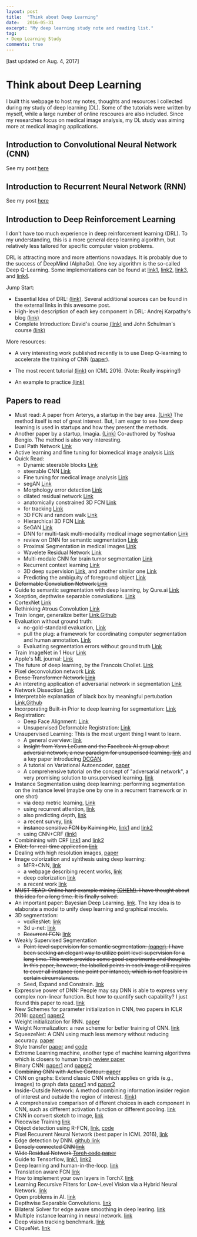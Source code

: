 ```yaml
---
layout: post
title:  "Think about Deep Learning"
date:   2016-05-31
excerpt: "My deep learning study note and reading list."
tag:
- Deep Learning Study
comments: true
---
```

[last updated on Aug. 4, 2017]

# Think about Deep Learning 

I built this webpage to host my notes, thoughts and resources I collected during my study of deep learning (DL). Some of the tutorials were written by myself, while a large number of online rescoures are also included. Since my researches focus on medical image analysis, my DL study was aiming more at medical imaging applications. 

## Introduction to Convolutional Neural Network (CNN)

See my post [here](https://docs.google.com/a/nd.edu/presentation/d/1TMbLXgk1oF8YUJYkX1zXPAmr7L4e24XIuk8Gz370ShM/present?usp=sharing) 

## Introduction to Recurrent Neural Network (RNN)

See my post [here](http://www3.nd.edu/~jchen16/2016-04-26-introduction-to-rnn.html)

## Introduction to Deep Reinforcement Learning 

I don't have too much experience in deep reinforcement learning (DRL). To my understanding, this is a more general deep learning algorithm, but relatively less tailored for specific computer vision problems. 

DRL is attracting more and more attentions nowadays. It is probably due to the success of DeepMind (AlphaGo). One key algorithm is the so-called Deep Q-Learning. Some implementations can be found at [link1](https://github.com/tambetm/DeepMind-Atari-Deep-Q-Learner), [link2](https://github.com/SeanNaren/TorchQLearningExample), [link3](https://github.com/kuz/DeepMind-Atari-Deep-Q-Learner), and [link4](https://github.com/iassael/torch-bootstrapped-dqn).

Jump Start:

* Essential Idea of DRL: [(link)](https://www.nervanasys.com/demystifying-deep-reinforcement-learning/). Several additional sources can be found in the external links in this awesome post.
* High-level description of each key component in DRL: Andrej Karpathy's blog [(link)](http://karpathy.github.io/2016/05/31/rl/)
* Complete Introduction: David's course [(link)](http://www0.cs.ucl.ac.uk/staff/d.silver/web/Teaching.html) and John Schulman's course [(link)](http://rll.berkeley.edu/deeprlcourse/#syllabus) 


More resources: 

* A very interesting work published recently is to use Deep Q-learning to accelerate the training of CNN ([paper](http://arxiv.org/abs/1606.01467)).
 
* The most recent tutorial [(link)](http://icml.cc/2016/tutorials/deep_rl_tutorial.pdf) on ICML 2016. (Note: Really inspiring!)

* An example to practice [(link)](https://jaromiru.com/2016/10/03/lets-make-a-dqn-implementation/)

## Papers to read

* Must read: A paper from Arterys, a startup in the bay area. [(Link)](https://arxiv.org/abs/1704.04296) The method itself is not of great interest. But, I am eager to see how deep learning is used in startups and how they present the methods. 
* Another paper by a startup, Imagia. [(Link)](https://arxiv.org/abs/1702.05174) Co-authored by Yoshua Bengio. The method is also very interesting.  
* Dual Path Network [Link](https://arxiv.org/abs/1707.01629)
* Active learning and fine tuning for biomedical image analysis [Link](http://openaccess.thecvf.com/content_cvpr_2017/papers/Zhou_Fine-Tuning_Convolutional_Neural_CVPR_2017_paper.pdf)
* Quick Read:
	* Dynamic steerable blocks [Link](https://arxiv.org/abs/1706.00598) 
	* steerable CNN [Link](https://arxiv.org/abs/1612.08498)
	* Fine tuning for medical image analysis [Link](https://arxiv.org/abs/1706.00712)
	* segAN [Link](https://arxiv.org/abs/1706.01805)
	* Morphology error detection [Link](https://arxiv.org/abs/1705.10882)
	* dilated residual network [Link](https://arxiv.org/abs/1705.09914)
	* anatomically constrained 3D FCN [Link](https://arxiv.org/abs/1705.08302)
	* for tracking [Link](https://arxiv.org/abs/1705.06368)
	* 3D FCN and random walk [Link](https://arxiv.org/abs/1704.06544)
	* Hierarchical 3D FCN [Link](https://arxiv.org/abs/1704.06382)
	* SeGAN [Link](https://arxiv.org/abs/1703.10239)
	* DNN for multi-task multi-modality medical image segmentation [Link](https://arxiv.org/abs/1704.03379)
	* review on DNN for semantic segmentation [Link](https://arxiv.org/abs/1704.06857)
	* Proximal Segmentation in medical images [Link](https://arxiv.org/abs/1704.06176)
	* Wavelete Residual Network [Link](https://arxiv.org/abs/1707.09938)
	* Multi-modale CNN for brain tumor segmentation [Link](https://arxiv.org/pdf/1706.08124.pdf)
	* Recurrent context learning [Link](https://arxiv.org/pdf/1707.04912.pdf)
	* 3D deep supervision [Link](https://arxiv.org/abs/1607.00582), and another similar one [Link](https://arxiv.org/abs/1706.01148)
	* Predicting the ambiguity of foreground object [Link](https://arxiv.org/pdf/1705.00366.pdf)
* ~~Deformable Convolution Network [Link](https://arxiv.org/abs/1703.06211)~~
* Guide to semantic segmentation with deep learning, by Qure.ai [Link](http://blog.qure.ai/notes/semantic-segmentation-deep-learning-review)
* Xception, depthwise separable convolutions. [Link](https://arxiv.org/abs/1610.02357)
* CortexNet [Link](https://arxiv.org/abs/1706.02735)
* Rethinking Atrous Convolution [Link](https://arxiv.org/abs/1706.05587)
* Train longer, generalize better [Link](https://arxiv.org/abs/1705.08741),[Github](https://github.com/eladhoffer/bigBatch)
* Evaluation without ground truth:
	* no-gold-standard evaluation, [Link](http://medicalimaging.spiedigitallibrary.org/mobile/article.aspx?articleid=2608878)
	* pull the plug: a framework for coordinating computer segmentation and human annotation. [Link](http://www.cv-foundation.org/openaccess/content_cvpr_2016/papers/Gurari_Pull_the_Plug_CVPR_2016_paper.pdf)
	* Evaluating segmentation errors without ground truth [Link](https://pdfs.semanticscholar.org/f470/d0a22585a221aec09c668b7fbd061fc9dc20.pdf) 
* Train ImageNet in 1 Hour [Link](https://research.fb.com/publications/ImageNet1kIn1h/)
* Apple's ML journal: [Link](https://machinelearning.apple.com/2017/07/07/GAN.html)
* The future of deep learning, by the Francois Chollet. [Link](https://blog.keras.io/the-future-of-deep-learning.html)
* Pixel deconvolution network [Link](https://arxiv.org/abs/1705.06820)
* ~~Dense Transformer Network [Link](https://arxiv.org/abs/1705.08881)~~
* An intereting application of adversarial network in segmentation [Link](https://arxiv.org/abs/1704.05712)
* Network Dissection [Link](http://netdissect.csail.mit.edu/final-network-dissection.pdf)
* Interpretable explanation of black box by meaningful pertubation [Link](https://arxiv.org/abs/1704.03296),[Github](https://github.com/jacobgil/pytorch-explain-black-box)
* Incorporating Built-in Prior to deep learning for segmentation: [Link](https://arxiv.org/abs/1706.02189)
* Registration: 
	* Deep Face Alignment: [Link](https://arxiv.org/abs/1706.01789)
	* Unsupervised Deformable Registration: [Link](https://arxiv.org/abs/1704.06065)
* Unsupervised Learning: This is the most urgent thing I want to learn. 
	* A general overview: [link](https://culurciello.github.io//tech/2016/06/10/unsup.html)
	* ~~Insight from Yann LeCunn and the Facebook AI group about adversial network, a new paradigm for unsuperised learning. [link](https://code.facebook.com/posts/1587249151575490/a-path-to-unsupervised-learning-through-adversarial-networks/)~~ and a key paper introducing [DCGAN](http://arxiv.org/abs/1511.06434).  
	* A tutorial on Variational Autoencoder, [paper](http://arxiv.org/abs/1606.05908)
	* A comprehensive tutorial on the concept of "adversarial network", a very promising solution to unsupervised learning. [link](https://ishmaelbelghazi.github.io/ALI/)
* Instance Segmentation using deep learning: performing segmentation on the instance level (maybe one by one in a recurrent framework or in one shot)
	* via deep metric learning, [Link](https://arxiv.org/abs/1703.10277)
	* using recurrent attention, [link](http://arxiv.org/abs/1605.09410)
	* also predicting depth, [link](http://arxiv.org/abs/1604.05096)
	* a recent survey, [link](http://arxiv.org/abs/1602.06541)
	* ~~instance sensitive FCN by Kaiming He~~, [link1](http://arxiv.org/abs/1603.08678) and [link2](http://arxiv.org/abs/1512.04412)
	* using CNN+CRF [(link)](http://www.robots.ox.ac.uk/~tvg/publications/2016/InstanceSegmentation.pdf)
* Combinining with CRF [link1](https://arxiv.org/abs/1412.7062) and [link2](http://arxiv.org/abs/1511.03328)
* ~~ENet: for real-time application [link](https://arxiv.org/abs/1606.02147)~~
* Dealing with high resolution images, [paper](http://arxiv.org/abs/1606.02585v1)
* Image colorization and syhthesis using deep learning:
	* MFR+CNN, [link](http://arxiv.org/pdf/1601.04589v1.pdf)
	* a webpage describing recent works, [link](http://richzhang.github.io/colorization/)
	* deep colorization [link](http://www.cs.cityu.edu.hk/~qiyang/publications/iccv-15.pdf)
	* a recent work [link](http://arxiv.org/pdf/1603.08511.pdf)
* ~~MUST READ: Online hard example mining [(OHEM)](https://arxiv.org/pdf/1604.03540v1.pdf). I have thought about this idea for a long time. It is finally solved.~~ 
* An important paper: Bayesian Deep Learning. [link](http://arxiv.org/pdf/1608.06884.pdf). The key idea is to elaborate a model to unify deep learning and graphical models.
* 3D segmentation:
	* voxResNet: [link](https://arxiv.org/abs/1608.05895)
	* 3d u-net: [link](https://arxiv.org/abs/1606.06650)
	* ~~Recurrent FCN:~~ [link](https://arxiv.org/abs/1608.03974)
* Weakly Supervised Segmentation
	* ~~Point-level supervision for semantic segmentation: [(paper)](http://arxiv.org/abs/1506.02106). I have been seeking an elegant way to utilize point level supervision for a long time. This work provides some good experiments and thoughts. In this paper, however, the labelled points in each image still requires to cover all instance (one point per intance), which is not feasible in certain circumstances.~~   
	* Seed, Expand and Constrain. [link](https://arxiv.org/abs/1603.06098)
* Expressive power of DNN: People may say DNN is able to express very complex non-linear function. But how to quantify such capability? I just found this paper to read. [link](http://arxiv.org/abs/1606.05336) 
* New Schemes for parameter initialization in CNN, two papers in ICLR 2016: [paper1](http://arxiv.org/pdf/1511.06856v2.pdf) [paper2](http://arxiv.org/pdf/1511.06422v7.pdf)
* Weight initialization for RNN. [paper](https://arxiv.org/abs/1511.03771)
* Weight Normalization: a new scheme for better training of CNN. [link](https://arxiv.org/pdf/1602.07868.pdf)
* SqueezeNet: A CNN using much less memory without reducing accuracy. [paper](http://arxiv.org/abs/1602.07360)
* Style transfer [paper](http://arxiv.org/abs/1508.06576) and [code](https://github.com/fzliu/style-transfer)
* Extreme Learning machine, another type of machine learning algorithms which is closers to human brain [review paper](http://www.sciencedirect.com/science/article/pii/S0893608014002214)
* Binary CNN: [paper1](http://arxiv.org/abs/1511.00363) and [paper2](http://arxiv.org/abs/1603.05279)
* ~~Combining CNN with Active Contour: [paper](http://arxiv.org/pdf/1607.05074v1.pdf)~~
* CNN on graphs: Extend classic CNN which applies on grids (e.g., images) to graph data [paper1](http://arxiv.org/abs/1605.05273) and [paper2](http://arxiv.org/abs/1506.05163)
* Inside-Outside Network: A method combining information insider region of interest and outside the region of interest. [(link)](http://arxiv.org/abs/1512.04143)
* A comprehensive comparison of different choices in each component in CNN, such as different activation function or different pooling. [link](http://arxiv.org/abs/1606.02228)
* CNN in convert sketch to image, [link](https://arxiv.org/abs/1606.03073)
* Piecewise Training [link](http://arxiv.org/abs/1504.01013)
* Object detection using R-FCN, [link](https://arxiv.org/abs/1605.06409), [code](https://github.com/daijifeng001/R-FCN)
* Pixel Recuurent Neural Network (best paper in ICML 2016), [link](http://arxiv.org/abs/1601.06759?url_type=39&object_type=webpage&pos=1)
* Edge detection by DNN. [github link](https://github.com/s9xie/hed/blob/master/README.md)
* ~~Densely connected CNN [link](http://arxiv.org/pdf/1608.06993.pdf)~~
* ~~Wide Residual Network [Torch code](https://github.com/szagoruyko/wide-residual-networks),[paper](http://arxiv.org/abs/1605.07146)~~
* Guide to Tensorflow, [link1](https://www.oreilly.com/learning/hello-tensorflow), [link2](https://www.oreilly.com/learning/hello-tensorflow)
* Deep learning and human-in-the-loop. [link](https://blogs.technet.microsoft.com/machinelearning/2016/10/17/the-power-of-human-in-the-loop-combine-human-intelligence-with-machine-learning/)
* Translation aware FCN [link](https://github.com/daijifeng001/TA-FCN)
* How to implement your own layers in Torch7. [link](https://web.archive.org/web/20160104174845/http://code.madbits.com/wiki/doku.php?id=tutorial_morestuff)
* Learning Recursive Filters for Low-Level Vision via a Hybrid Neural Network. [link](http://www.sifeiliu.net/linear-rnn)
* Open problems in AI. [link](http://ai-on.org)
* Depthwise Separable Convolutions. [link](https://arxiv.org/abs/1610.02357)
* Bilateral Solver for edge aware smoothing in deep learing. [link](https://arxiv.org/abs/1511.03296)
* Multiple instance learning in neural network. [link](https://arxiv.org/abs/1610.02501)
* Deep vision tracking benchmark. [link](https://github.com/foolwood/benchmark_results)
* CliqueNet. [link](https://arxiv.org/abs/1802.10419)


